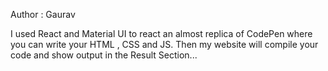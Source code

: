 Author : Gaurav

I used React and Material UI to react an almost replica of CodePen where you can write your HTML , CSS and JS.
Then my website will compile your code and show output in the Result Section...